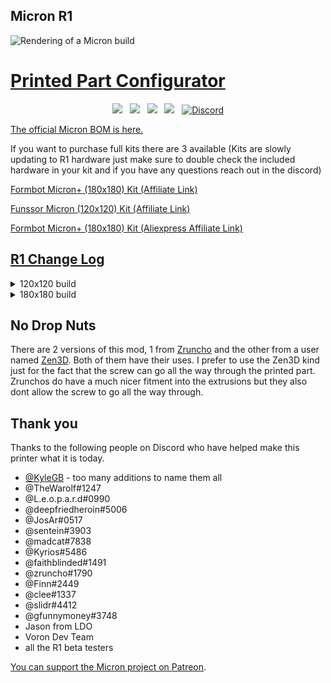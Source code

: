 ## Micron R1
![Rendering of a Micron build](https://github.com/user-attachments/assets/76d17d27-6f04-4e86-9524-b83c739ac207)
# [Printed Part Configurator](https://micron.wizards-enclave.net/) 
<p align="center">
  <a aria-label="Stars" href="https://github.com/PrintersForAnts/Micron/stargazers">
    <img src="https://img.shields.io/github/stars/PrintersForAnts/Micron?style=for-the-badge&logo=github&logoColor=%2344d62c&labelColor=%2363666a&color=%2344d62c""></a> &nbsp;
  <a aria-label="Forks" href="https://github.com/PrintersForAnts/Micron/network/members">
    <img src="https://img.shields.io/github/forks/PrintersForAnts/Micron?style=for-the-badge&logo=github&logoColor=%2344d62c&labelColor=%2363666a&color=%2344d62c""></a> &nbsp;
  <a aria-label="License" href="https://github.com/PrintersForAnts/Micron/blob/master/LICENSE">
    <img src="https://img.shields.io/github/license/PrintersForAnts/Micron?style=for-the-badge&logo=opensourcehardware&logoColor=%2344d62c&labelColor=%2363666a&color=%2344d62c"></a> &nbsp;
  <a aria-label="Commits" href="">
    <img src="https://img.shields.io/github/commit-activity/y/PrintersForAnts/Micron?style=for-the-badge&logo=github&logoColor=%2344d62c&labelColor=%2363666a&color=%2344d62c"></a> &nbsp;
  <a aria-label="Discord" href="">
<img alt="Discord" src="https://img.shields.io/discord/825469421346226226?style=for-the-badge&logo=discord&logoColor=%2344d62c&label=Discord&labelColor=%2363666a&color=%2344d62c&link=https%3A%2F%2Fdiscord.gg%2Fdoomcube">
</p>
    

[The official Micron BOM is here.](https://docs.google.com/spreadsheets/d/1caKSc-EukVpRgN67_by_hdzVPlExSRQ66j3OXlEmcCU)

If you want to purchase full kits there are 3 available (Kits are slowly updating to R1 hardware just make sure to double check the included hardware in your kit and if you have any questions reach out in the discord) 

<a href="https://www.formbot3d.com/products/presale-voron-micron-180mm-high-quality-corexy-3d-printer-kit?DIST=Rk9OHl4%3D" rel="nofollow">Formbot Micron+ (180x180) Kit (Affiliate Link)</a>

<a href="https://s.click.aliexpress.com/e/_DBn6Ptd" rel="sponsored">Funssor Micron (120x120) Kit (Affiliate Link)</a>

<a href="https://s.click.aliexpress.com/e/_DDDUFkF" rel="nofollow">Formbot Micron+ (180x180) Kit (Aliexpress Affiliate Link)</a>

## [R1 Change Log](https://github.com/PrintersForAnts/Micron/blob/main/R1_changeLog.md)

<details> 
   <summary>
    120x120 build
    </summary>

## Frame Extrusions
Misumi Part #  |Qty | Notes
 ----|----|----|
HFS3-1515-300 |4 | Blind holes need to be drilled
HFS3-1515-220 |10| Ends need to be tapped (M3)
HFS3-1515-205 |2 |
HFS3-1515-190 |1 |
HFS3-1515-120 |1 |

## Linear Rails
Part  | Qty | Length | Notes
-----|----|----|----|
MGN7H | 6 | 160mm | will work with V0 150mm rails if wanted, but 160mm will work as well and is recommended  
MGN9C OR MGN9H | 1 | 160mm | will work V0 150mm rails but 160 will work as well and is recommended 
</details>


<details>
    <summary>
    180x180 build
    </summary>
    
## Frame Extrusions
Misumi Part #  |Qty | Notes
 ----|----|----|
HFS3-1515-350 |4 | Blind holes need to be drilled
HFS3-1515-280 |10| Ends need to be tapped (M3)
HFS3-1515-265 |2 |
HFS3-1515-250 |1 |
HFS3-1515-180 |1 |

## Linear Rails
Part  | Qty | Length
-----|-----|-----|
MGN7H | 6 | 220mm
MGN9C OR MGN9H | 1 | 220mm 
</details>

## No Drop Nuts
There are 2 versions of this mod, 1 from [Zruncho](https://github.com/VoronDesign/VoronUsers/tree/master/printer_mods/zruncho/V0_No_Drop_Nuts) and the other from a user named [Zen3D](https://github.com/VoronDesign/VoronUsers/tree/master/printer_mods/Zen3D/V0_1515_T-nut/). Both of them have their uses. I prefer to use the Zen3D kind just for the fact that the screw can go all the way through the printed part. Zrunchos do have a much nicer fitment into the extrusions but they also dont allow the screw to go all the way through.

## Thank you
Thanks to the following people on Discord who have helped make this printer what it is today. 

- [@KyleGB](https://github.com/Jadecky) - too many additions to name them all
- @TheWarolf#1247
- @L.e.o.p.a.r.d#0990
- @deepfriedheroin#5006
- @JosAr#0517
- @sentein#3903
- @madcat#7838
- @Kyrios#5486
- @faithblinded#1491
- @zruncho#1790
- @Finn#2449
- @clee#1337
- @slidr#4412
- @gfunnymoney#3748
- Jason from LDO
- Voron Dev Team
- all the R1 beta testers
  
[You can support the Micron project on Patreon](https://www.patreon.com/user?u=27661824&fan_landing=true).
